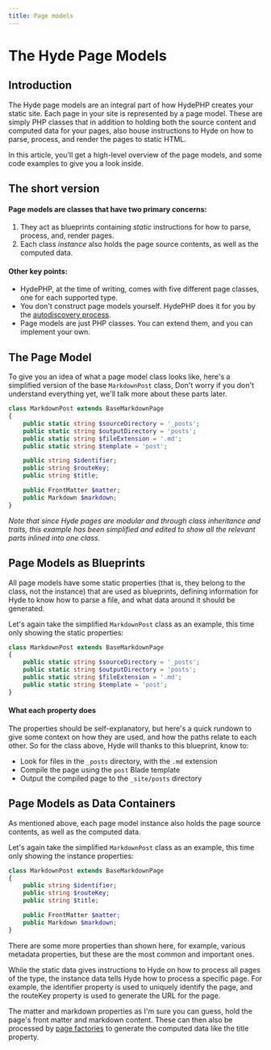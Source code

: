 ```yaml
---
title: Page models
---
```


# The Hyde Page Models

## Introduction

The Hyde page models are an integral part of how HydePHP creates your static site. Each page in your site is represented
by a page model. These are simply PHP classes that in addition to holding both the source content and computed data
for your pages, also house instructions to Hyde on how to parse, process, and render the pages to static HTML.

In this article, you'll get a high-level overview of the page models, and some code examples to give you a look inside.

## The short version

#### Page models are classes that have two primary concerns:

1. They act as blueprints containing _static_ instructions for how to parse, process, and, render pages.
2. Each class _instance_ also holds the page source contents, as well as the computed data.

#### Other key points:

- HydePHP, at the time of writing, comes with five different page classes, one for each supported type.
- You don't construct page models yourself. HydePHP does it for you by the [autodiscovery process](autodiscovery).
- Page models are just PHP classes. You can extend them, and you can implement your own.

## The Page Model

To give you an idea of what a page model class looks like, here's a simplified version of the base `MarkdownPost` class,
Don't worry if you don't understand everything yet, we'll talk more about these parts later.

```php
class MarkdownPost extends BaseMarkdownPage
{
    public static string $sourceDirectory = '_posts';
    public static string $outputDirectory = 'posts';
    public static string $fileExtension = '.md';
    public static string $template = 'post';

    public string $identifier;
    public string $routeKey;
    public string $title;

    public FrontMatter $matter;
    public Markdown $markdown;
}
```

_Note that since Hyde pages are modular and through class inheritance and traits, this example has been simplified and
edited to show all the relevant parts inlined into one class._

## Page Models as Blueprints

All page models have some static properties (that is, they belong to the class, not the instance) that are used as
blueprints, defining information for Hyde to know how to parse a file, and what data around it should be generated.

Let's again take the simplified `MarkdownPost` class as an example, this time only showing the static properties:

```php
class MarkdownPost extends BaseMarkdownPage
{
    public static string $sourceDirectory = '_posts';
    public static string $outputDirectory = 'posts';
    public static string $fileExtension = '.md';
    public static string $template = 'post';
}
```

#### What each property does

The properties should be self-explanatory, but here's a quick rundown to give some context on how they are used,
and how the paths relate to each other. So for the class above, Hyde will thanks to this blueprint, know to:
* Look for files in the `_posts` directory, with the `.md` extension
* Compile the page using the `post` Blade template
* Output the compiled page to the `_site/posts` directory

## Page Models as Data Containers

As mentioned above, each page model instance also holds the page source contents, as well as the computed data.

Let's again take the simplified `MarkdownPost` class as an example, this time only showing the instance properties:

```php
class MarkdownPost extends BaseMarkdownPage
{
    public string $identifier;
    public string $routeKey;
    public string $title;

    public FrontMatter $matter;
    public Markdown $markdown;
}
```

There are some more properties than shown here, for example, various metadata properties, but these are the most common
and important ones.

While the static data gives instructions to Hyde on how to process all pages of the type, the instance data tells Hyde
how to process a specific page. For example, the identifier property is used to uniquely identify the page, and
the routeKey property is used to generate the URL for the page.

The matter and markdown properties as I'm sure you can guess, hold the page's front matter and markdown content.
These can then also be processed by [page factories](dynamic-data-discovery) to generate the computed data like the
title property.
